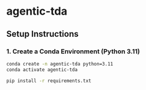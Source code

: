 # agentic-tda

## Setup Instructions

### 1. Create a Conda Environment (Python 3.11)

```bash
conda create -n agentic-tda python=3.11
conda activate agentic-tda

pip install -r requirements.txt